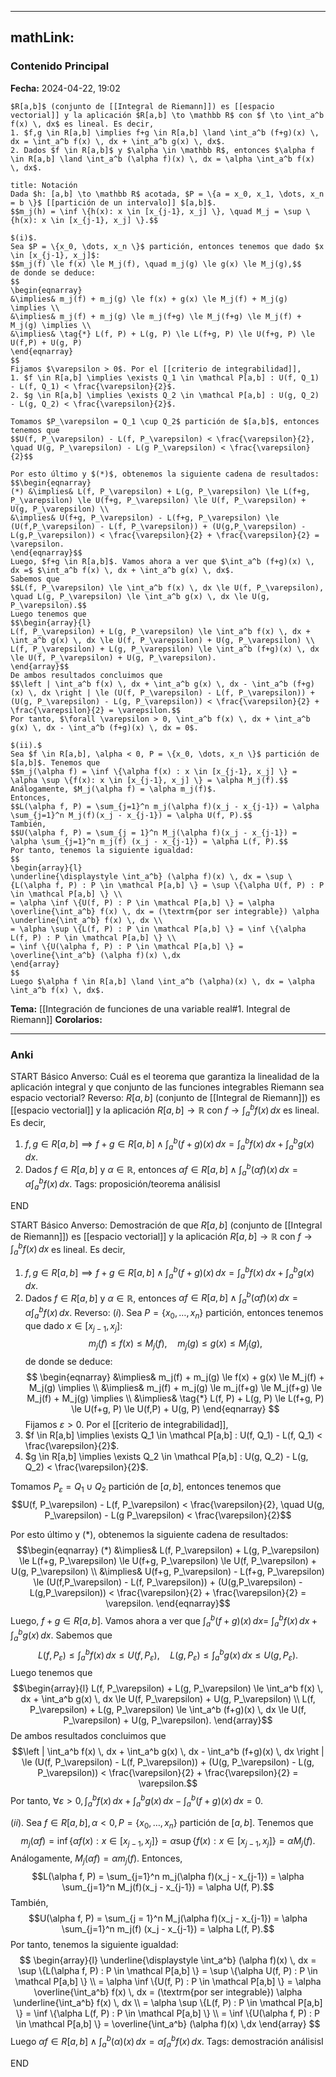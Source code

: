 
---
mathLink:
---
### Contenido Principal

**Fecha:** 2024-04-22, 19:02

```ad-proposition
$R[a,b]$ (conjunto de [[Integral de Riemann]]) es [[espacio vectorial]] y la aplicación $R[a,b] \to \mathbb R$ con $f \to \int_a^b f(x) \, dx$ es lineal. Es decir,
1. $f,g \in R[a,b] \implies f+g \in R[a,b] \land \int_a^b (f+g)(x) \, dx = \int_a^b f(x) \, dx + \int_a^b g(x) \, dx$.
2. Dados $f \in R[a,b]$ y $\alpha \in \mathbb R$, entonces $\alpha f \in R[a,b] \land \int_a^b (\alpha f)(x) \, dx = \alpha \int_a^b f(x) \, dx$.

```

```ad-note
title: Notación
Dada $h: [a,b] \to \mathbb R$ acotada, $P = \{a = x_0, x_1, \dots, x_n = b \}$ [[partición de un intervalo]] $[a,b]$.
$$m_j(h) = \inf \{h(x): x \in [x_{j-1}, x_j] \}, \quad M_j = \sup \{h(x): x \in [x_{j-1}, x_j] \}.$$
```

```ad-proof
$(i)$.
Sea $P = \{x_0, \dots, x_n \}$ partición, entonces tenemos que dado $x \in [x_{j-1}, x_j]$:
$$m_j(f) \le f(x) \le M_j(f), \quad m_j(g) \le g(x) \le M_j(g),$$
de donde se deduce:
$$
\begin{eqnarray}
&\implies& m_j(f) + m_j(g) \le f(x) + g(x) \le M_j(f) + M_j(g) \implies \\
&\implies& m_j(f) + m_j(g) \le m_j(f+g) \le M_j(f+g) \le M_j(f) + M_j(g) \implies \\
&\implies& \tag{*} L(f, P) + L(g, P) \le L(f+g, P) \le U(f+g, P) \le U(f,P) + U(g, P)
\end{eqnarray}
$$
Fijamos $\varepsilon > 0$. Por el [[criterio de integrabilidad]],
1. $f \in R[a,b] \implies \exists Q_1 \in \mathcal P[a,b] : U(f, Q_1) - L(f, Q_1) < \frac{\varepsilon}{2}$.
2. $g \in R[a,b] \implies \exists Q_2 \in \mathcal P[a,b] : U(g, Q_2) - L(g, Q_2) < \frac{\varepsilon}{2}$.

Tomamos $P_\varepsilon = Q_1 \cup Q_2$ partición de $[a,b]$, entonces tenemos que
$$U(f, P_\varepsilon) - L(f, P_\varepsilon) < \frac{\varepsilon}{2}, \quad U(g, P_\varepsilon) - L(g P_\varepsilon) < \frac{\varepsilon}{2}$$

Por esto último y $(*)$, obtenemos la siguiente cadena de resultados:
$$\begin{eqnarray}
(*) &\implies& L(f, P_\varepsilon) + L(g, P_\varepsilon) \le L(f+g, P_\varepsilon) \le U(f+g, P_\varepsilon) \le U(f, P_\varepsilon) + U(g, P_\varepsilon) \\
&\implies& U(f+g, P_\varepsilon) - L(f+g, P_\varepsilon) \le (U(f,P_\varepsilon) - L(f, P_\varepsilon)) + (U(g,P_\varepsilon) - L(g,P_\varepsilon)) < \frac{\varepsilon}{2} + \frac{\varepsilon}{2} = \varepsilon.
\end{eqnarray}$$
Luego, $f+g \in R[a,b]$. Vamos ahora a ver que $\int_a^b (f+g)(x) \, dx =$ $\int_a^b f(x) \, dx + \int_a^b g(x) \, dx$.
Sabemos que
$$L(f, P_\varepsilon) \le \int_a^b f(x) \, dx \le U(f, P_\varepsilon), \quad L(g, P_\varepsilon) \le \int_a^b g(x) \, dx \le U(g, P_\varepsilon).$$
Luego tenemos que
$$\begin{array}{l}
L(f, P_\varepsilon) + L(g, P_\varepsilon) \le \int_a^b f(x) \, dx + \int_a^b g(x) \, dx \le U(f, P_\varepsilon) + U(g, P_\varepsilon) \\
L(f, P_\varepsilon) + L(g, P_\varepsilon) \le \int_a^b (f+g)(x) \, dx \le U(f, P_\varepsilon) + U(g, P_\varepsilon).
\end{array}$$
De ambos resultados concluimos que
$$\left | \int_a^b f(x) \, dx + \int_a^b g(x) \, dx - \int_a^b (f+g)(x) \, dx \right | \le (U(f, P_\varepsilon) - L(f, P_\varepsilon)) + (U(g, P_\varepsilon) - L(g, P_\varepsilon)) < \frac{\varepsilon}{2} + \frac{\varepsilon}{2} = \varepsilon.$$
Por tanto, $\forall \varepsilon > 0, \int_a^b f(x) \, dx + \int_a^b g(x) \, dx - \int_a^b (f+g)(x) \, dx = 0$.

$(ii).$
Sea $f \in R[a,b], \alpha < 0, P = \{x_0, \dots, x_n \}$ partición de $[a,b]$. Tenemos que
$$m_j(\alpha f) = \inf \{\alpha f(x) : x \in [x_{j-1}, x_j] \} = \alpha \sup \{f(x): x \in [x_{j-1}, x_j] \} = \alpha M_j(f).$$
Análogamente, $M_j(\alpha f) = \alpha m_j(f)$.
Entonces, 
$$L(\alpha f, P) = \sum_{j=1}^n m_j(\alpha f)(x_j - x_{j-1}) = \alpha \sum_{j=1}^n M_j(f)(x_j - x_{j-1}) = \alpha U(f, P).$$
También, 
$$U(\alpha f, P) = \sum_{j = 1}^n M_j(\alpha f)(x_j - x_{j-1}) = \alpha \sum_{j=1}^n m_j(f) (x_j - x_{j-1}) = \alpha L(f, P).$$
Por tanto, tenemos la siguiente igualdad:
$$
\begin{array}{l}
\underline{\displaystyle \int_a^b} (\alpha f)(x) \, dx = \sup \{L(\alpha f, P) : P \in \mathcal P[a,b] \} = \sup \{\alpha U(f, P) : P \in \mathcal P[a,b] \} \\
= \alpha \inf \{U(f, P) : P \in \mathcal P[a,b] \} = \alpha \overline{\int_a^b} f(x) \, dx = (\textrm{por ser integrable}) \alpha \underline{\int_a^b} f(x) \, dx \\
= \alpha \sup \{L(f, P) : P \in \mathcal P[a,b] \} = \inf \{\alpha L(f, P) : P \in \mathcal P[a,b] \} \\ 
= \inf \{U(\alpha f, P) : P \in \mathcal P[a,b] \} = \overline{\int_a^b} (\alpha f)(x) \,dx
\end{array}
$$
Luego $\alpha f \in R[a,b] \land \int_a^b (\alpha)(x) \, dx = \alpha \int_a^b f(x) \, dx$.
```

**Tema:** [[Integración de funciones de una variable real#1. Integral de Riemann]]
**Corolarios:**

---
### Anki

START
Básico
Anverso: Cuál es el teorema que garantiza la linealidad de la aplicación integral y que conjunto de las funciones integrables Riemann sea espacio vectorial?
Reverso: $R[a,b]$ (conjunto de [[Integral de Riemann]]) es [[espacio vectorial]] y la aplicación $R[a,b] \to \mathbb R$ con $f \to \int_a^b f(x) \, dx$ es lineal. Es decir,
1. $f,g \in R[a,b] \implies f+g \in R[a,b] \land \int_a^b (f+g)(x) \, dx = \int_a^b f(x) \, dx + \int_a^b g(x) \, dx$.
2. Dados $f \in R[a,b]$ y $\alpha \in \mathbb R$, entonces $\alpha f \in R[a,b] \land \int_a^b (\alpha f)(x) \, dx = \alpha \int_a^b f(x) \, dx$.
Tags: proposición/teorema análisisI
<!--ID: 1714669443768-->
END

START
Básico
Anverso: Demostración de que $R[a,b]$ (conjunto de [[Integral de Riemann]]) es [[espacio vectorial]] y la aplicación $R[a,b] \to \mathbb R$ con $f \to \int_a^b f(x) \, dx$ es lineal. Es decir,
1. $f,g \in R[a,b] \implies f+g \in R[a,b] \land \int_a^b (f+g)(x) \, dx = \int_a^b f(x) \, dx + \int_a^b g(x) \, dx$.
2. Dados $f \in R[a,b]$ y $\alpha \in \mathbb R$, entonces $\alpha f \in R[a,b] \land \int_a^b (\alpha f)(x) \, dx = \alpha \int_a^b f(x) \, dx$.
Reverso: $(i)$.
Sea $P = \{x_0, \dots, x_n \}$ partición, entonces tenemos que dado $x \in [x_{j-1}, x_j]$:
$$m_j(f) \le f(x) \le M_j(f), \quad m_j(g) \le g(x) \le M_j(g),$$
de donde se deduce:
$$
\begin{eqnarray}
&\implies& m_j(f) + m_j(g) \le f(x) + g(x) \le M_j(f) + M_j(g) \implies \\
&\implies& m_j(f) + m_j(g) \le m_j(f+g) \le M_j(f+g) \le M_j(f) + M_j(g) \implies \\
&\implies& \tag{*} L(f, P) + L(g, P) \le L(f+g, P) \le U(f+g, P) \le U(f,P) + U(g, P)
\end{eqnarray}
$$
Fijamos $\varepsilon > 0$. Por el [[criterio de integrabilidad]],
1. $f \in R[a,b] \implies \exists Q_1 \in \mathcal P[a,b] : U(f, Q_1) - L(f, Q_1) < \frac{\varepsilon}{2}$.
2. $g \in R[a,b] \implies \exists Q_2 \in \mathcal P[a,b] : U(g, Q_2) - L(g, Q_2) < \frac{\varepsilon}{2}$.

Tomamos $P_\varepsilon = Q_1 \cup Q_2$ partición de $[a,b]$, entonces tenemos que
$$U(f, P_\varepsilon) - L(f, P_\varepsilon) < \frac{\varepsilon}{2}, \quad U(g, P_\varepsilon) - L(g P_\varepsilon) < \frac{\varepsilon}{2}$$

Por esto último y $(*)$, obtenemos la siguiente cadena de resultados:
$$\begin{eqnarray}
(*) &\implies& L(f, P_\varepsilon) + L(g, P_\varepsilon) \le L(f+g, P_\varepsilon) \le U(f+g, P_\varepsilon) \le U(f, P_\varepsilon) + U(g, P_\varepsilon) \\
&\implies& U(f+g, P_\varepsilon) - L(f+g, P_\varepsilon) \le (U(f,P_\varepsilon) - L(f, P_\varepsilon)) + (U(g,P_\varepsilon) - L(g,P_\varepsilon)) < \frac{\varepsilon}{2} + \frac{\varepsilon}{2} = \varepsilon.
\end{eqnarray}$$
Luego, $f+g \in R[a,b]$. Vamos ahora a ver que $\int_a^b (f+g)(x) \, dx =$ $\int_a^b f(x) \, dx + \int_a^b g(x) \, dx$.
Sabemos que
$$L(f, P_\varepsilon) \le \int_a^b f(x) \, dx \le U(f, P_\varepsilon), \quad L(g, P_\varepsilon) \le \int_a^b g(x) \, dx \le U(g, P_\varepsilon).$$
Luego tenemos que
$$\begin{array}{l}
L(f, P_\varepsilon) + L(g, P_\varepsilon) \le \int_a^b f(x) \, dx + \int_a^b g(x) \, dx \le U(f, P_\varepsilon) + U(g, P_\varepsilon) \\
L(f, P_\varepsilon) + L(g, P_\varepsilon) \le \int_a^b (f+g)(x) \, dx \le U(f, P_\varepsilon) + U(g, P_\varepsilon).
\end{array}$$
De ambos resultados concluimos que
$$\left | \int_a^b f(x) \, dx + \int_a^b g(x) \, dx - \int_a^b (f+g)(x) \, dx \right | \le (U(f, P_\varepsilon) - L(f, P_\varepsilon)) + (U(g, P_\varepsilon) - L(g, P_\varepsilon)) < \frac{\varepsilon}{2} + \frac{\varepsilon}{2} = \varepsilon.$$
Por tanto, $\forall \varepsilon > 0, \int_a^b f(x) \, dx + \int_a^b g(x) \, dx - \int_a^b (f+g)(x) \, dx = 0$.

$(ii).$
Sea $f \in R[a,b], \alpha < 0, P = \{x_0, \dots, x_n \}$ partición de $[a,b]$. Tenemos que
$$m_j(\alpha f) = \inf \{\alpha f(x) : x \in [x_{j-1}, x_j] \} = \alpha \sup \{f(x): x \in [x_{j-1}, x_j] \} = \alpha M_j(f).$$
Análogamente, $M_j(\alpha f) = \alpha m_j(f)$.
Entonces, 
$$L(\alpha f, P) = \sum_{j=1}^n m_j(\alpha f)(x_j - x_{j-1}) = \alpha \sum_{j=1}^n M_j(f)(x_j - x_{j-1}) = \alpha U(f, P).$$
También, 
$$U(\alpha f, P) = \sum_{j = 1}^n M_j(\alpha f)(x_j - x_{j-1}) = \alpha \sum_{j=1}^n m_j(f) (x_j - x_{j-1}) = \alpha L(f, P).$$
Por tanto, tenemos la siguiente igualdad:
$$
\begin{array}{l}
\underline{\displaystyle \int_a^b} (\alpha f)(x) \, dx = \sup \{L(\alpha f, P) : P \in \mathcal P[a,b] \} = \sup \{\alpha U(f, P) : P \in \mathcal P[a,b] \} \\
= \alpha \inf \{U(f, P) : P \in \mathcal P[a,b] \} = \alpha \overline{\int_a^b} f(x) \, dx = (\textrm{por ser integrable}) \alpha \underline{\int_a^b} f(x) \, dx \\
= \alpha \sup \{L(f, P) : P \in \mathcal P[a,b] \} = \inf \{\alpha L(f, P) : P \in \mathcal P[a,b] \} \\ 
= \inf \{U(\alpha f, P) : P \in \mathcal P[a,b] \} = \overline{\int_a^b} (\alpha f)(x) \,dx
\end{array}
$$
Luego $\alpha f \in R[a,b] \land \int_a^b (\alpha)(x) \, dx = \alpha \int_a^b f(x) \, dx$.
Tags: demostración análisisI
<!--ID: 1714669443773-->
END